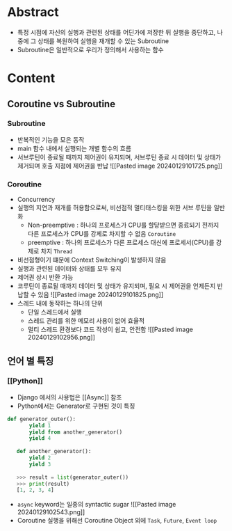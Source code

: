 # Abstract
- 특정 시점에 자신의 실행과 관련된 상태를 어딘가에 저장한 뒤 실행을 중단하고, 나중에 그 상태를 복원하여 실행을 재개할 수 있는 Subroutine
- Subroutine은 일반적으로 우리가 정의해서 사용하는 함수
# Content
## Coroutine vs Subroutine
### Subroutine
- 반복적인 기능을 모은 동작
- main 함수 내에서 실행되는 개별 함수의 흐름
- 서브루틴이 종료될 때까지 제어권이 유지되며, 서브루틴 종료 시 데이터 및 상태가 제거되며 호출 지점에 제어권을 반납
	![[Pasted image 20240129101725.png]]
### Coroutine
- Concurrency
- 실행의 지연과 재개를 허용함으로써, 비선점적 멀티태스킹을 위한 서브 루틴을 일반화
	- Non-preemptive : 하나의 프로세스가 CPU를 할당받으면 종료되기 전까지 다른 프로세스가 CPU를 강제로 차지할 수 없음 `Coroutine`
	- preemptive : 하나의 프로세스가 다른 프로세스 대신에 프로세서(CPU)를 강제로 차지 `Thread`
- 비선점형이기 떄문에 Context Switching이 발생하지 않음
- 실행과 관련된 데이터와 상태를 모두 유지
- 제어권 상시 반환 가능
- 코루틴이 종료될 때까지 데이터 및 상태가 유지되며, 필요 시 제어권을 언제든지 반납할 수 있음
	![[Pasted image 20240129101825.png]]
- 스레드 내에 동작하는 하나의 단위
	- 단일 스레드에서 실행
	- 스레드 관리를 위한 메모리 사용이 없어 효율적
	- 멀티 스레드 환경보다 코드 작성이 쉽고, 안전함
	![[Pasted image 20240129102956.png]]
## 언어 별 특징
### [[Python]]
- Django 에서의 사용법은 [[Async]] 참조
- Python에서는 Generator로 구현된 것이 특징
```python
def generator_outer():
       yield 1
       yield from another_generator()
       yield 4
   
   def another_generator():
       yield 2
       yield 3
   
   >>> result = list(generator_outer())
   >>> print(result)
   [1, 2, 3, 4]
```
- `async` keyword는 일종의 syntactic sugar
	![[Pasted image 20240129102543.png]]
- Coroutine 실행을 위해선 Coroutine Object 외에 `Task`, `Future`, `Event loop`